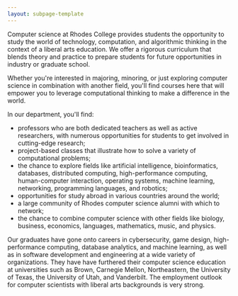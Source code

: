 ```yaml
---
layout: subpage-template
---
```

Computer science at Rhodes College provides students the opportunity to study the world of technology, computation, and algorithmic thinking in the context of a liberal arts education.  We offer a rigorous curriculum that blends theory and practice to prepare students for future opportunities in industry or graduate school.  

Whether you're interested in majoring, minoring, or just exploring computer science in combination with another field, you'll find courses here that will empower you to leverage computational thinking to make a difference in the world. 

In our department, you'll find:

- professors who are both dedicated teachers as well as active researchers, with numerous opportunities for students to get involved in cutting-edge research;
- project-based classes that illustrate how to solve a variety of computational problems;
- the chance to explore fields like artificial intelligence, bioinformatics, databases, distributed computing, high-performance computing, human-computer interaction, operating systems, machine learning, networking, programming languages, and robotics;
- opportunities for study abroad in various countries around the world;
- a large community of Rhodes computer science alumni with which to network;
- the chance to combine computer science with other fields like biology, business, economics, languages, mathematics, music, and physics.

Our graduates have gone onto careers in cybersecurity, game design, high-performance computing, database analytics, and machine learning, as well as in software development and engineering at a wide variety of organizations.  They have have furthered their computer science education at universities such as Brown, Carnegie Mellon, Northeastern, the University of Texas, the University of Utah, and Vanderbilt.  The employment outlook for computer scientists with liberal arts backgrounds is very strong.

